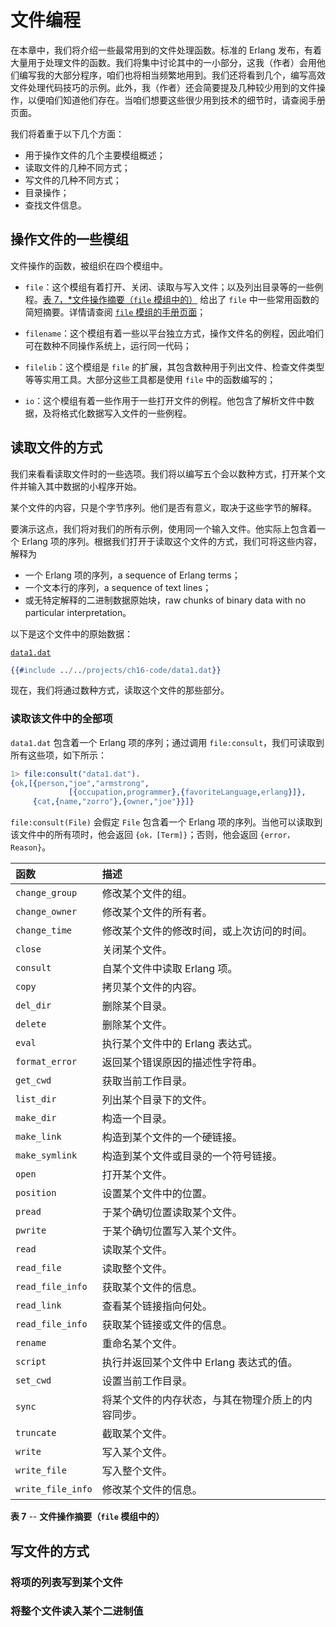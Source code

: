 # 文件编程

在本章中，我们将介绍一些最常用到的文件处理函数。标准的 Erlang 发布，有着大量用于处理文件的函数。我们将集中讨论其中的一小部分，这我（作者）会用他们编写我的大部分程序，咱们也将相当频繁地用到。我们还将看到几个，编写高效文件处理代码技巧的示例。此外，我（作者）还会简要提及几种较少用到的文件操作，以便咱们知道他们存在。当咱们想要这些很少用到技术的细节时，请查阅手册页面。

我们将着重于以下几个方面：

- 用于操作文件的几个主要模组概述；
- 读取文件的几种不同方式；
- 写文件的几种不同方式；
- 目录操作；
- 查找文件信息。


## 操作文件的一些模组


文件操作的函数，被组织在四个模组中。

- `file`：这个模组有着打开、关闭、读取与写入文件；以及列出目录等的一些例程。[表 7，*文件操作摘要（`file` 模组中的）](#table-7) 给出了 `file` 中一些常用函数的简短摘要。详情请查阅 [`file` 模组的手册页面](https://www.erlang.org/doc/apps/kernel/file.html)；

- `filename`：这个模组有着一些以平台独立方式，操作文件名的例程，因此咱们可在数种不同操作系统上，运行同一代码；

- `filelib`：这个模组是 `file` 的扩展，其包含数种用于列出文件、检查文件类型等等实用工具。大部分这些工具都是使用 `file` 中的函数编写的；

- `io`：这个模组有着一些作用于一些打开文件的例程。他包含了解析文件中数据，及将格式化数据写入文件的一些例程。


## 读取文件的方式

我们来看看读取文件时的一些选项。我们将以编写五个会以数种方式，打开某个文件并输入其中数据的小程序开始。

某个文件的内容，只是个字节序列。他们是否有意义，取决于这些字节的解释。

要演示这点，我们将对我们的所有示例，使用同一个输入文件。他实际上包含着一个 Erlang 项的序列。根据我们打开于读取这个文件的方式，我们可将这些内容，解释为

- 一个 Erlang 项的序列，a sequence of Erlang terms；
- 一个文本行的序列，a sequence of text lines；
- 或无特定解释的二进制数据原始块，raw chunks of binary data with no particular interpretation。


以下是这个文件中的原始数据：

[`data1.dat`](http://media.pragprog.com/titles/jaerlang2/code/data1.dat)

```erlang
{{#include ../../projects/ch16-code/data1.dat}}
```

现在，我们将通过数种方式，读取这个文件的那些部分。


### 读取该文件中的全部项

`data1.dat` 包含着一个 Erlang 项的序列；通过调用 `file:consult`，我们可读取到所有这些项，如下所示：


```erlang
1> file:consult("data1.dat").
{ok,[{person,"joe","armstrong",
             [{occupation,programmer},{favoriteLanguage,erlang}]},
     {cat,{name,"zorro"},{owner,"joe"}}]}
```


`file:consult(File)` 会假定 `File` 包含着一个 Erlang 项的序列。当他可以读取到该文件中的所有项时，他会返回 `{ok，[Term]}`；否则，他会返回 `{error，Reason}`。


| 函数 | 描述 |
| :-- | :-- |
| `change_group` | 修改某个文件的组。 |
| `change_owner` | 修改某个文件的所有者。 |
| `change_time` | 修改某个文件的修改时间，或上次访问的时间。 |
| `close` | 关闭某个文件。 |
| `consult` | 自某个文件中读取 Erlang 项。 |
| `copy` | 拷贝某个文件的内容。 |
| `del_dir` | 删除某个目录。 |
| `delete` | 删除某个文件。 |
| `eval` | 执行某个文件中的 Erlang 表达式。 |
| `format_error` | 返回某个错误原因的描述性字符串。 |
| `get_cwd` | 获取当前工作目录。 |
| `list_dir` | 列出某个目录下的文件。 |
| `make_dir` | 构造一个目录。 |
| `make_link` | 构造到某个文件的一个硬链接。 |
| `make_symlink` | 构造到某个文件或目录的一个符号链接。 |
| `open` | 打开某个文件。 |
| `position` | 设置某个文件中的位置。 |
| `pread` | 于某个确切位置读取某个文件。 |
| `pwrite` | 于某个确切位置写入某个文件。 |
| `read` | 读取某个文件。 |
| `read_file` | 读取整个文件。 |
| `read_file_info` | 获取某个文件的信息。 |
| `read_link` | 查看某个链接指向何处。 |
| `read_file_info` | 获取某个链接或文件的信息。 |
| `rename` | 重命名某个文件。 |
| `script` | 执行并返回某个文件中 Erlang 表达式的值。 |
| `set_cwd` | 设置当前工作目录。 |
| `sync` | 将某个文件的内存状态，与其在物理介质上的内容同步。 |
| `truncate` | 截取某个文件。 |
| `write` | 写入某个文件。 |
| `write_file` | 写入整个文件。 |
| `write_file_info` | 修改某个文件的信息。 |

<a name="table-7"></name>
**表 7** -- **文件操作摘要（`file` 模组中的）**


## 写文件的方式

### 将项的列表写到某个文件

### 将整个文件读入某个二进制值

